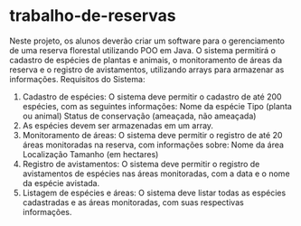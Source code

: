 # trabalho-de-reservas
Neste projeto, os alunos deverão criar um software para o gerenciamento de uma reserva florestal utilizando POO em Java. O sistema permitirá o cadastro de espécies de plantas e animais, o monitoramento de áreas da reserva e o registro de avistamentos, utilizando arrays para armazenar as informações.
Requisitos do Sistema:
1. Cadastro de espécies:
O sistema deve permitir o cadastro de até 200 espécies, com as seguintes informações:
Nome da espécie
Tipo (planta ou animal)
Status de conservação (ameaçada, não ameaçada)
2. As espécies devem ser armazenadas em um array.
3. Monitoramento de áreas:
O sistema deve permitir o registro de até 20 áreas monitoradas na reserva, com informações sobre:
Nome da área
Localização
Tamanho (em hectares)
4. Registro de avistamentos:
O sistema deve permitir o registro de avistamentos de espécies nas áreas monitoradas, com a data e o nome da espécie avistada.
5. Listagem de espécies e áreas:
O sistema deve listar todas as espécies cadastradas e as áreas monitoradas, com suas respectivas informações.
